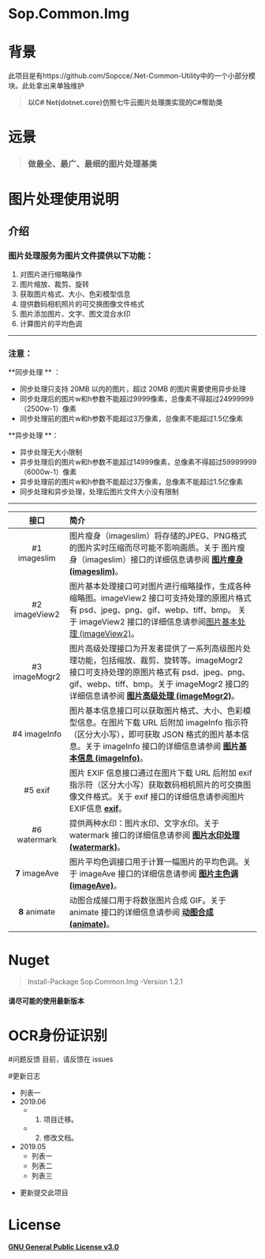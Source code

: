 # Sop.Common.Img

# 背景

此项目是有https://github.com/Sopcce/.Net-Common-Utility中的一个小部分模块。此处拿出来单独维护
>**以C# Net(dotnet.core)仿照七牛云图片处理类实现的C#帮助类**

# 远景
> ### 做最全、最广、最细的图片处理基类

# 图片处理使用说明
## 介绍
### 图片处理服务为图片文件提供以下功能：
1. 对图片进行缩略操作
2. 图片缩放、裁剪、旋转
3. 获取图片格式、大小、色彩模型信息
4. 提供数码相机照片的可交换图像文件格式
5. 图片添加图片、文字、图文混合水印
6. 计算图片的平均色调
----
### 注意：
**同步处理 ** ：
- 同步处理只支持 20MB 以内的图片，超过 20MB 的图片需要使用异步处理
- 同步处理后的图片w和h参数不能超过9999像素，总像素不得超过24999999（2500w-1）像素
- 同步处理前的图片w和h参数不能超过3万像素，总像素不能超过1.5亿像素

**异步处理 **：
- 异步处理无大小限制
- 异步处理后的图片w和h参数不能超过14999像素，总像素不得超过59999999（6000w-1）像素
- 异步处理前的图片w和h参数不能超过3万像素，总像素不能超过1.5亿像素
- 同步处理和异步处理，处理后图片文件大小没有限制
----

| 接口  | 简介   |   
| :------: | :------------------------------  |
|#1 imageslim      | 图片瘦身（imageslim）将存储的JPEG、PNG格式的图片实时压缩而尽可能不影响画质。关于 图片瘦身（imageslim）接口的详细信息请参阅  [**图片瘦身 (imageslim)**](https://github.com/csharphelp/Sop.Common.Img/wiki/image-thin-body-imageslim)。  |  
|#2 imageView2 |  图片基本处理接口可对图片进行缩略操作，生成各种缩略图。imageView2 接口可支持处理的原图片格式有 psd、jpeg、png、gif、webp、tiff、bmp。 关于 imageView2 接口的详细信息请参阅[图片基本处理 (imageView2)](https://github.com/csharphelp/Sop.Common.Img/wiki/basic-processing-images-imageview2)。   |   
|#3 imageMogr2        |    图片高级处理接口为开发者提供了一系列高级图片处理功能，包括缩放、裁剪、旋转等。imageMogr2 接口可支持处理的原图片格式有 psd、jpeg、png、gif、webp、tiff、bmp。关于 imageMogr2 接口的详细信息请参阅 [**图片高级处理 (imageMogr2)**](https://github.com/csharphelp/Sop.Common.Img/wiki/the-advanced-treatment-of-images-imagemogr2)。   |   
|#4 imageInfo        |  图片基本信息接口可以获取图片格式、大小、色彩模型信息。在图片下载 URL 后附加 imageInfo 指示符（区分大小写），即可获取 JSON 格式的图片基本信息。关于 imageInfo 接口的详细信息请参阅 [**图片基本信息 (imageInfo)**](https://github.com/csharphelp/Sop.Common.Img/wiki/pictures-basic-information-imageinfo)。 |  
|#5 exif        |    图片 EXIF 信息接口通过在图片下载 URL 后附加 exif 指示符（区分大小写）获取数码相机照片的可交换图像文件格式。关于 exif 接口的详细信息请参阅图片EXIF信息  [**exif**]([exif](https://github.com/csharphelp/Sop.Common.Img/wiki/))。 |  
|#6 watermark        |   提供两种水印：图片水印、文字水印。关于 watermark 接口的详细信息请参阅 [**图片水印处理 (watermark)**](https://github.com/csharphelp/Sop.Common.Img/wiki/image-watermarking-processing-watermark)。 |  
|**7** imageAve        |图片平均色调接口用于计算一幅图片的平均色调。关于 imageAve 接口的详细信息请参阅  [**图片主色调 (imageAve)**](https://github.com/csharphelp/Sop.Common.Img/wiki/image-average-hue-imageave)。 |  
|**8** animate        |    动图合成接口用于将数张图片合成 GIF。关于 animate 接口的详细信息请参阅 [**动图合成 (animate)**](https://github.com/csharphelp/Sop.Common.Img/wiki/animate)。 |  
 

# Nuget

> Install-Package Sop.Common.Img -Version 1.2.1
####  请尽可能的使用最新版本

# OCR身份证识别


#问题反馈
目前，请反馈在 issues

#更新日志

+ 列表一
+ 2019.06
  + 1. 项目迁移。
  + 2. 修改文档。
+ 2019.05
    * 列表一
    * 列表二
    * 列表三
-  更新提交此项目


# License
[**GNU General Public License v3.0**](https://github.com/csharphelp/Sop.Common.Img/blob/master/LICENSE)